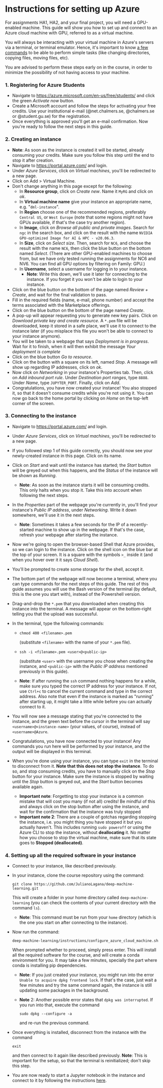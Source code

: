 # Instructions for setting up Azure

For assignments HA1, HA2, and your final project, you will need a GPU-enabled machine. This guide will show you how to set up and connect to an Azure cloud machine with GPU, referred to as a virtual machine. 

You will always be interacting with your virtual machine in Azure's servers via a terminal, or terminal emulator. Hence, it's important to know [a few commands](http://www.informit.com/blogs/blog.aspx?uk=The-10-Most-Important-Linux-Commands) to be able to perform simple tasks (like changing directories, copying files, moving files, etc).

 You are advised to perform these steps early on in the course, in order to minimize the possibility of not having access to your machine.



### 1. Registering for Azure Students

- Navigate to https://azure.microsoft.com/en-us/free/students/ and click the green *Activate now* button.
- Create a Microsoft account and follow the steps for activating your free credits. Use your institutional e-mail (@net.chalmers.se, @chalmers.se or @student.gu.se) for the registration.
- Once everything is approved you'll get an e-mail confirmation. Now you're ready to follow the next steps in this guide.



### 2. Creating an instance

- **Note**: As soon as the instance is created it will be started, already consuming your credits. Make sure you follow this step until the end to stop it after creation.
- Navigate to https://portal.azure.com/ and login.
- Under *Azure Services*, click on *Virtual machines*, you'll be redirected to a new page.
- Click on Add > Virtual Machine.
- Don't change anything in this page except for the following:
  - In **Resource group**, click on *Create new*. Name it `MyRG` and click on *ok*.
  - In **Virtual machine name** give your instance an appropriate name, e.g. "`dml-instance`".
  - In **Region** choose one of the recommended regions, preferably `Central US`, or `West Europe` (note that some regions might not have GPUs available, if that's the case try another region).
  - In **Image**, click on *Browse all public and private images*. Search for `ngc` in the search box, and click on the result with the name `NVIDIA GPU-optimized Image for AI & HPC - v20.06.3`.
  - In **Size**, click on *Select size*. Then, search for `NC6`, and choose the result with the name `NC6`, then click the blue button on the bottom named *Select*. (There are other GPU-enabled machines to choose from, but we have only tested running the assignments for NC6 and NV6. You can find all GPU options by filtering on Family: GPU.)
  - In **Username**, select a username for logging in to your instance. 
    - **Note**: Write this down, we'll use it later for connecting to the instance. If you forget it you won't be able to login to your instance.
- Click on the blue button on the bottom of the page named *Review + Create*, and wait for the final validation to pass.
- Fill in the required fields (name, e-mail, phone number) and accept the terms associated with the Marketplace offerings.
- Click on the blue button on the bottom of the page named *Create*.
- A pop-up will appear requesting you to generate new key pairs. Click on *Download private key and create resource*. A `*.pem` file will be downloaded, keep it stored in a safe place, we'll use it to connect to the instance later (if you misplace this file you won't be able to connect to your instance anymore).
- You will be taken to a webpage that says *Deployment is in progress*. Wait for it to finish, when it will then exhibit the message *Your deployment is complete*
- Click on the blue button *Go to resource*.
- Click on the button with a square on its left, named *Stop*. A message will show up regarding IP addresses, click on *ok*.
- Now click on *Networking* in your instance's Properties tab. Then, click on *Add inbound port rule*. Under *Destination port ranges*, type `8888`. Under *Name*,  type `JUPYTER_PORT`. Finally, click on *Add*.
- Congratulations, you have now created your instance! You also stopped it, so that it doesn't consume credits while you're not using it. You can now go back to the home portal by clicking on *Home* on the top-left corner of the screen.



### 3. Connecting to the instance

- Navigate to https://portal.azure.com/ and login.

- Under *Azure Services*, click on *Virtual machines*, you'll be redirected to a new page.

- If you followed step 1 of this guide correctly, you should now see your newly-created instance in this page. Click on its name.

- Click on *Start* and wait until the instance has started; the *Start* button will be greyed out when this happens, and the *Status* of the instance will be shown as *Running*. 

  - **Note**: As soon as the instance starts it will be consuming credits. This only halts when you stop it. Take this into account when following the next steps.

- In the *Properties* part of the webpage you're currently in, you'll find your instance's *Public IP address*, under *Networking*. Write it down somewhere, we'll use it in the next steps. 

  - **Note**: Sometimes it takes a few seconds for the IP of a recently-started machine to show up in the webpage. If that's the case, refresh your webpage after starting the instance.

- Now we're going to open the browser-based Shell that Azure provides, so we can login to the instance. Click on the shell icon on the blue bar at the top of your screen. It is a square with the symbols `>_` inside it (and when you hover over it it says *Cloud Shell*).

- You'll be prompted to create some storage for the shell, accept it.

- The bottom part of the webpage will now become a terminal, where you can type commands for the next steps of this guide. The rest of this guide assumes you will use the Bash version of the terminal (by default, this is the one you start with), instead of the Powershell version.

- Drag-and-drop the `*.pem` that you downloaded when creating this instance into the terminal. A message will appear on the bottom-right telling you that the upload was successful.

- In the terminal, type the following commands:

  - ```
    chmod 400 <filename>.pem
    ```

    (substitute `<filename>` with the name of your `*.pem` file).

  - ```
    ssh -i <filename>.pem <user>@<public-ip>
    ```

    (substitute `<user>` with the username you chose when creating the instance, and `<public-ip>` with the *Public IP address* mentioned previously in this guide).

  - **Note**: If after running the `ssh` command nothing happens for a while, make sure you typed the correct IP address for your instance. If not, use `Ctrl+c` to cancel the current command and type in the correct address. Also note that even if the instance is marked as "running" after starting up, it might take a little while before you can actually connect to it.

- You will now see a message stating that you're connected to the instance, and the green text before the cursor in the terminal will say `<username>@<instance-name>` (your values, of course), instead of `<username>@Azure`.

- Congratulations, you have now connected to your instance! Any commands you run here will be performed by your instance, and the output will be displayed in this terminal.

- When you're done using your instance, you can type `exit` in the terminal to disconnect from it. **Note that this does not stop the instance**. To do so, and stop consuming credits, you have to manually click on the *Stop* button for your instance. Make sure the instance is stopped by waiting until the *Stop* button is greyed out, and the *Start* button becomes available again.

  - **Important note**: Forgetting to stop your instance is a common mistake that will cost you many (if not all) credits! Be mindful of this and always click on the stop button after using the instance, and wait for the confirmation that the instance was truly stopped
  - **Important note 2**: There are a couple of gotchas regarding stopping the instance, i.e. you might thing you have stopped it but you actually haven't. This includes running `sudo poweroff` or using the Azure CLI to stop the instance, without **deallocating** it. No matter how you choose to stop the virtual machine, make sure that its state goes to **Stopped (deallocated)**.



### 4. Setting up all the required software in your instance

- Connect to your instance, like described previously.

- In your instance, clone the course repository using the command:

  ```
  git clone https://github.com/JulianoLagana/deep-machine-learning.git
  ```

  This will create a folder in your home directory called `deep-machine-learning` (you can check the contents of your current directory with the command `ls`).

  - **Note**: This command must be run from your `home` directory (which is the one you start on after connecting to the instance). 

- Now run the command:
  
  ```
  deep-machine-learning/instructions/configure_azure_cloud_machine.sh
  ```
  
  When prompted whether to proceed, simply press enter. This will install all the required software for the course, and will create a conda environment for you. It may take a few minutes, specially the part where conda is installing pip dependencies.
  
  - **Note**: If you just created your instance, you might run into the error `Unable to acquire dpkg frontend lock`. If that's the case, just wait a few minutes and try the same command again, the instance is still updating some packages in the background.
  
  - **Note** 2: Another possible error states that `dpkg was interrupted`. If you run into that, execute the command
  
    ```
    sudo dpkg --configure -a
    ```
  
    and re-run the previous command.
  
- Once everything is installed, disconnect from the instance with the command 

  ```
  exit
  ```

  and then connect to it again like described previously. **Note**: This is important for the setup, so that the terminal is reinitialized; don't skip this step.

- You are now ready to start a Jupyter notebook in the instance and connect to it by following the instructions [here](https://github.com/JulianoLagana/deep-machine-learning/blob/master/instructions/03_using_jupyter_notebooks.md).
